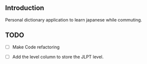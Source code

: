 ## Introduction
Personal dictionary application to learn japanese while commuting.


## TODO

- [ ] Make Code refactoring
- [ ] Add the level column to store the JLPT level.

